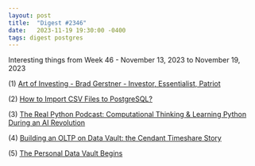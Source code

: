 ```yaml
---
layout: post
title:  "Digest #2346"
date:   2023-11-19 19:30:00 -0400
tags: digest postgres
---
```


Interesting things from Week 46 - November 13, 2023 to November 19, 2023

(1) [Art of Investing - Brad Gerstner - Investor, Essentialist, Patriot](https://www.joincolossus.com/art-of-investing/course-calendar/brad-gerstner)

(2) [How to Import CSV Files to PostgreSQL?](https://nanonets.com/blog/import-csv-postgresql/)

(3) [The Real Python Podcast: Computational Thinking & Learning Python During an AI Revolution](https://realpython.com/podcasts/rpp/181/)

(4) [Building an OLTP on Data Vault: the Cendant Timeshare Story](https://www.youtube.com/watch?v=FS4IERBV3G0)

(5) [The Personal Data Vault Begins](https://wsmoak.net/2023/11/19/the-personal-data-vault-begins.html)
